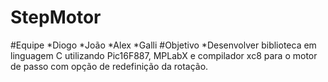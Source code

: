 # StepMotor
#Equipe
*Diogo
*João
*Alex
*Galli
#Objetivo
*Desenvolver biblioteca em linguagem C utilizando Pic16F887, MPLabX e compilador xc8 para o  motor de passo com opção de redefinição da rotação.
